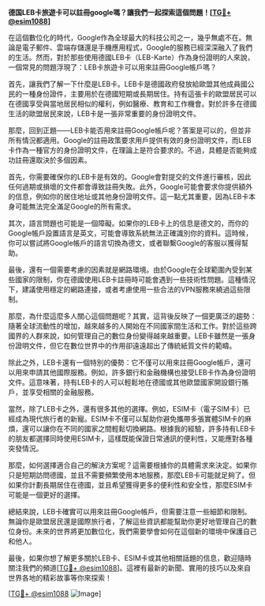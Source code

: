 **德国LEB卡旅遊卡可以註冊google嗎？讓我們一起探索這個問題！[[TG💪+ @esim1088](https://t.me/s/esim1088)]**

在這個數位化的時代，Google作為全球最大的科技公司之一，幾乎無處不在。無論是電子郵件、雲端存儲還是手機應用程式，Google的服務已經深深融入了我們的生活。然而，對於那些使用德國LEB卡（LEB-Karte）作為身份證明的人來說，一個常見的問題浮現了：LEB卡旅遊卡可以用來註冊Google帳戶嗎？

首先，讓我們了解一下什麼是LEB卡。LEB卡是德國政府發放給歐盟其他成員國公民的一種身份證件，主要用於在德國短期或長期居住。持有這張卡的歐盟居民可以在德國享受與當地居民相似的權利，例如醫療、教育和工作機會。對於許多在德國生活的歐盟居民來說，LEB卡是一張非常重要的身份證明文件。

那麼，回到正題——LEB卡能否用來註冊Google帳戶呢？答案是可以的，但並非所有情況都適用。Google的註冊政策要求用戶提供有效的身份證明文件，而LEB卡作為一種官方的身份證明文件，在理論上是符合要求的。不過，具體是否能夠成功註冊還取決於多個因素。

首先，你需要確保你的LEB卡是有效的。Google會對提交的文件進行審核，因此任何過期或損壞的文件都會導致註冊失敗。此外，Google可能會要求你提供額外的信息，例如你的居住地址或其他身份證明文件。這一點尤其重要，因為LEB卡本身可能無法完全滿足Google的所有需求。

其次，語言問題也可能是一個障礙。如果你的LEB卡上的信息是德文的，而你的Google帳戶設置語言是英文，可能會導致系統無法正確識別你的資料。這時候，你可以嘗試將Google帳戶的語言切換為德文，或者聯繫Google的客服以獲得幫助。

最後，還有一個需要考慮的因素就是網路環境。由於Google在全球範圍內受到某些國家的限制，你在德國使用LEB卡註冊時可能會遇到一些技術性問題。這種情況下，建議使用穩定的網路連接，或者考慮使用一些合法的VPN服務來繞過這些限制。

那麼，為什麼這麼多人關心這個問題呢？其實，這背後反映了一個更廣泛的趨勢：隨著全球流動性的增加，越來越多的人開始在不同國家間生活和工作。對於這些跨國界的人群來說，如何管理自己的數位身份變得越來越重要。LEB卡雖然是一張身份證明文件，但它在數位世界中的作用卻遠遠超出了傳統紙質文件的範疇。

除此之外，LEB卡還有一個特別的優勢：它不僅可以用來註冊Google帳戶，還可以用來申請其他國際服務。例如，許多銀行和金融機構也接受LEB卡作為身份證明文件。這意味著，持有LEB卡的人可以輕鬆地在德國或其他歐盟國家開設銀行賬戶，並享受相關的金融服務。

當然，除了LEB卡之外，還有很多其他的選擇。例如，ESIM卡（電子SIM卡）已經成為現代旅行者的新寵。ESIM卡不僅可以幫助你避免攜帶多張實體SIM卡的麻煩，還可以讓你在不同的國家之間輕鬆切換網路。根據我的經驗，許多持有LEB卡的朋友都選擇同時使用ESIM卡，這樣既能保證日常通訊的便利性，又能應對各種突發情況。

那麼，如何選擇適合自己的解決方案呢？這需要根據你的具體需求來決定。如果你只是短期訪問德國，並且不需要頻繁使用本地服務，那麼LEB卡可能就足夠了。但如果你計劃長期居住在德國，並且希望獲得更多的便利性和安全性，那麼ESIM卡可能是一個更好的選擇。

總結來說，LEB卡確實可以用來註冊Google帳戶，但需要注意一些細節和限制。無論你是歐盟居民還是國際旅行者，了解這些資訊都能幫助你更好地管理自己的數位身份。未來的世界將更加數位化，我們需要學會如何在這個新的環境中保護自己和他人。

最後，如果你想了解更多關於LEB卡、ESIM卡或其他相關話題的信息，歡迎隨時關注我們的頻道[[TG💪+ @esim1088](https://t.me/s/esim1088)]。這裡有最新的新聞、實用的技巧以及來自世界各地的精彩故事等你來探索！

[[TG💪+ @esim1088](https://t.me/s/esim1088) ![Image](https://i.postimg.cc/4NQfJmqS/Snipaste-2025-05-13-00-14-12.png)]